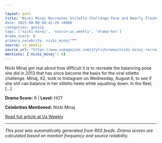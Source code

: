 ```yaml
---

layout: post
title: "Nicki Minaj Recreates Stiletto Challenge Pose and Nearly Flashes Fans
date: 2025-08-08 04:41:29 +0000
categories: gossip
tags: ['nicki-minaj', 'source-us_weekly', 'drama-hot']
drama_score: 6
primary_celebrity: nicki_minaj"""
source: us_weekly
source_url: "https://www.usmagazine.com/stylish/news/nicki-minaj-recreates-stiletto-challenge-pose-and-almost-flashes-fans/"""
mentions: {'nicki_minaj': 6}
---
```



Nicki Minaj got real about how difficult it is to recreate the balancing pose she did in 2013 that has since become the basis for the viral stiletto challenge. Minaj, 42, took to Instagram on Wednesday, August 6, to see if she still can balance in her stiletto heels while squatting down. In the Reel, […]

**Drama Score:** 6 | **Level:** HOT

**Celebrities Mentioned:** Nicki Minaj

[Read full article at Us Weekly](https://www.usmagazine.com/stylish/news/nicki-minaj-recreates-stiletto-challenge-pose-and-almost-flashes-fans/)

---


*This post was automatically generated from RSS feeds. Drama scores are calculated based on mention frequency and source reliability.*
